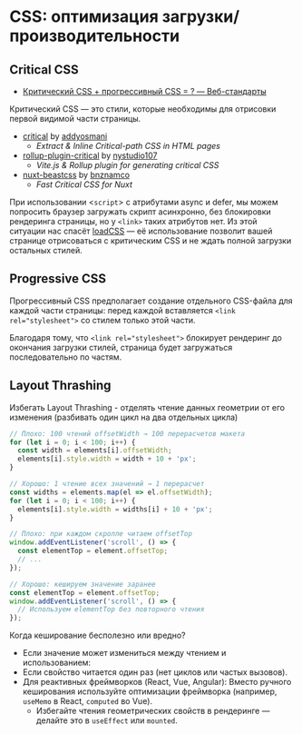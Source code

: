 # CSS: оптимизация загрузки/производительности

## Critical CSS

- [Критический CSS + прогрессивный CSS = ? — Веб-стандарты](https://web-standards.ru/articles/critical-and-progressive-css/)

Критический CSS — это стили, которые необходимы для отрисовки первой видимой части страницы.

- [critical](https://github.com/addyosmani/critical) by [addyosmani](https://github.com/addyosmani)
	- _Extract & Inline Critical-path CSS in HTML pages_
- [rollup-plugin-critical](https://github.com/nystudio107/rollup-plugin-critical) by [nystudio107](https://github.com/nystudio107)
	- _Vite.js & Rollup plugin for generating critical CSS_
- [nuxt-beastcss](https://github.com/bnznamco/nuxt-beastcss) by [bnznamco](https://github.com/bnznamco)
	- _Fast Critical CSS for Nuxt_

При использовании <`script`> с атрибутами async и defer, мы можем попросить браузер загружать скрипт асинхронно, без блокировки рендеринга страницы, но у `<link>` таких атрибутов нет. Из этой ситуации нас спасёт [loadCSS](https://github.com/filamentgroup/loadCSS) — её использование позволит вашей странице отрисоваться с критическим CSS и не ждать полной загрузки остальных стилей.

## Progressive CSS

Прогрессивный CSS предполагает создание отдельного CSS-файла для каждой части страницы: перед каждой вставляется `<link rel="stylesheet">` со стилем только этой части.

Благодаря тому, что `<link rel="stylesheet">` блокирует рендеринг до окончания загрузки стилей, страница будет загружаться последовательно по частям.

## Layout Thrashing

Избегать Layout Thrashing - отделять чтение данных геометрии от его изменения (разбивать один цикл на два отдельных цикла)

```js
// Плохо: 100 чтений offsetWidth → 100 перерасчетов макета
for (let i = 0; i < 100; i++) {
  const width = elements[i].offsetWidth;
  elements[i].style.width = width + 10 + 'px';
}

// Хорошо: 1 чтение всех значений → 1 перерасчет
const widths = elements.map(el => el.offsetWidth);
for (let i = 0; i < 100; i++) {
  elements[i].style.width = widths[i] + 10 + 'px';
}
```

```js
// Плохо: при каждом скролле читаем offsetTop
window.addEventListener('scroll', () => {
  const elementTop = element.offsetTop;
  // ...
});

// Хорошо: кешируем значение заранее
const elementTop = element.offsetTop;
window.addEventListener('scroll', () => {
  // Используем elementTop без повторного чтения
});
```

Когда кеширование бесполезно или вредно?
- Если значение может измениться между чтением и использованием:
- Если свойство читается один раз (нет циклов или частых вызовов).
- Для реактивных фреймворков (React, Vue, Angular): Вместо ручного кеширования используйте оптимизации фреймворка (например, `useMemo` в React, `computed` во Vue).
	- Избегайте чтения геометрических свойств в рендеринге — делайте это в `useEffect` или `mounted`.

